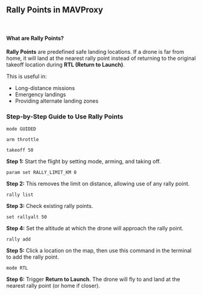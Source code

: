 <h2>Rally Points in MAVProxy</h2>
<br>

<h4>What are Rally Points?</h4>
<p><strong>Rally Points</strong> are predefined safe landing locations. If a drone is far from home, it will land at the nearest rally point instead of returning to the original takeoff location during <strong>RTL (Return to Launch)</strong>.</p>

<p>This is useful in:</p>
<ul>
  <li>Long-distance missions</li>
  <li>Emergency landings</li>
  <li>Providing alternate landing zones</li>
</ul>

<h3>Step-by-Step Guide to Use Rally Points</h3>

<pre><code>mode GUIDED</code></pre>
<pre><code>arm throttle</code></pre>
<pre><code>takeoff 50</code></pre>
<p><strong>Step 1:</strong> Start the flight by setting mode, arming, and taking off.</p>

<pre><code>param set RALLY_LIMIT_KM 0</code></pre>
<p><strong>Step 2:</strong> This removes the limit on distance, allowing use of any rally point.</p>

<pre><code>rally list</code></pre>
<p><strong>Step 3:</strong> Check existing rally points.</p>

<pre><code>set rallyalt 50</code></pre>
<p><strong>Step 4:</strong> Set the altitude at which the drone will approach the rally point.</p>

<pre><code>rally add</code></pre>
<p><strong>Step 5:</strong> Click a location on the map, then use this command in the terminal to add the rally point.</p>

<pre><code>mode RTL</code></pre>
<p><strong>Step 6:</strong> Trigger <strong>Return to Launch</strong>. The drone will fly to and land at the nearest rally point (or home if closer).</p>
